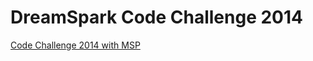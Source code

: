# DreamSpark Code Challenge 2014

[Code Challenge 2014 with MSP](http://www.microsoft.com/ko-kr/events/2014/dreamsparkmvaproject/codechallenge/)
